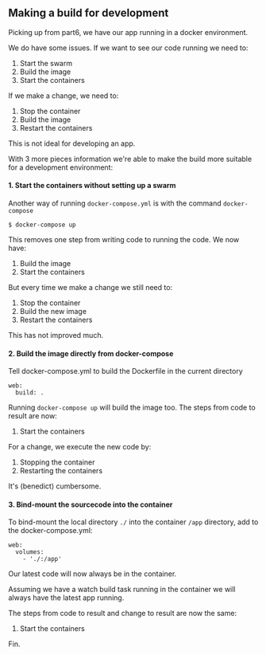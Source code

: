 ## Making a build for development

Picking up from part6, we have our app running in a docker environment.

We do have some issues. If we want to see our code running we need to:

1. Start the swarm
2. Build the image
3. Start the containers

If we make a change, we need to:

1. Stop the container
2. Build the image
3. Restart the containers

This is not ideal for developing an app. 

With 3 more pieces information we're able to make the build more suitable for a development environment:

#### 1. Start the containers without setting up a swarm 

Another way of running `docker-compose.yml` is with the command `docker-compose`

    $ docker-compose up

This removes one step from writing code to running the code. We now have:

1. Build the image
2. Start the containers

But every time we make a change we still need to:

1. Stop the container
2. Build the new image
3. Restart the containers 

This has not improved much.

#### 2. Build the image directly from docker-compose

Tell docker-compose.yml to build the Dockerfile in the current directory

    web:
      build: .


Running `docker-compose up` will build the image too. The steps from code to result are now:

1. Start the containers

For a change, we execute the new code by:

1. Stopping the container
2. Restarting the containers

It's (benedict) cumbersome.

#### 3. Bind-mount the sourcecode into the container

To bind-mount the local directory `./` into the container `/app` directory, add to the docker-compose.yml:

    web:
      volumes:
        - './:/app'
 

Our latest code will now always be in the container.

Assuming we have a watch build task running in the container we will always have the latest app running.

The steps from code to result and change to result are now the same:

1. Start the containers

Fin.
